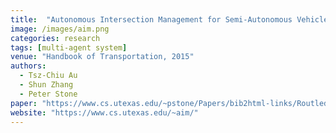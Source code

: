 ```yaml
---
title:  "Autonomous Intersection Management for Semi-Autonomous Vehicles"
image: /images/aim.png
categories: research
tags: [multi-agent system]
venue: "Handbook of Transportation, 2015"
authors:
  - Tsz-Chiu Au
  - Shun Zhang
  - Peter Stone
paper: "https://www.cs.utexas.edu/~pstone/Papers/bib2html-links/Routledge15-Au.pdf"
website: "https://www.cs.utexas.edu/~aim/"
---
```

<!-- Also presented as an extended abstract at _Autonomous Agents and Multiagent Systems (AAMAS)_, 2014. -->
